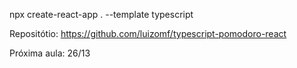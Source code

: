 npx create-react-app . --template typescript

Repositótio: https://github.com/luizomf/typescript-pomodoro-react

Próxima aula: 26/13

